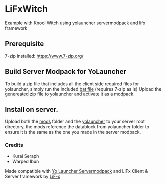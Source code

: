 # LiFxWitch
Example with Knool Witch using yolauncher servermodpack and lifx framework

## Prerequisite
7-zip installed: https://www.7-zip.org/

## Build Server Modpack for YoLauncher
To build a zip file that includes all the client side required files for yolauncher, simply run the included [bat file](createModpack.bat) (requires 7-zip as is)
Upload the genereated zip file to yolauncher and activate it as a modpack.

## Install on server.

Upload both the [mods](mods) folder and the [yolauncher](yolauncher) to your server root directory, the mods reference the datablock from yolauncher folder to ensure it is the same as the one you made in the server modpack.


### Credits
- Kurai Seraph
- Warped Ibun

Made compatible with [Yo Launcher Servermodpack](https://yolauncher.app/documentation) and LiFx Client & Server framework by [LiF-x](https://www.lifxmod.com/)
